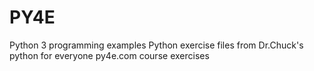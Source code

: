 # PY4E
Python 3 programming examples
Python exercise files from Dr.Chuck's python for everyone 
py4e.com course exercises 
